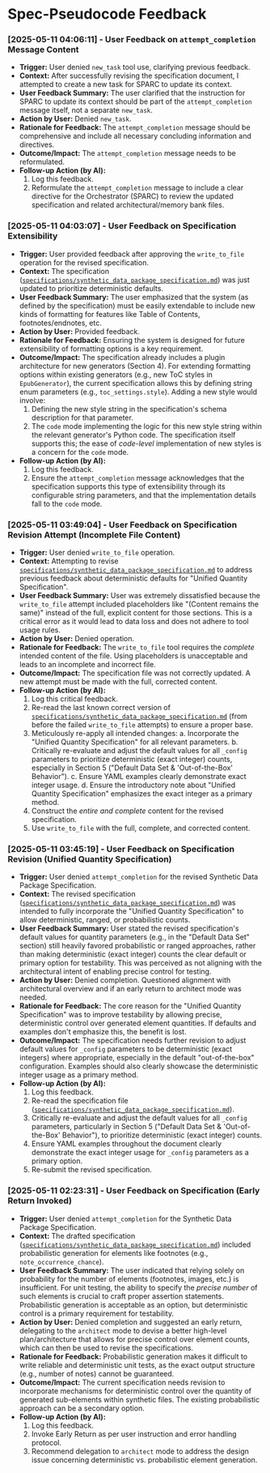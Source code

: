 # Spec-Pseudocode Feedback
### [2025-05-11 04:06:11] - User Feedback on `attempt_completion` Message Content
- **Trigger:** User denied `new_task` tool use, clarifying previous feedback.
- **Context:** After successfully revising the specification document, I attempted to create a new task for SPARC to update its context.
- **User Feedback Summary:** The user clarified that the instruction for SPARC to update its context should be part of the `attempt_completion` message itself, not a separate `new_task`.
- **Action by User:** Denied `new_task`.
- **Rationale for Feedback:** The `attempt_completion` message should be comprehensive and include all necessary concluding information and directives.
- **Outcome/Impact:** The `attempt_completion` message needs to be reformulated.
- **Follow-up Action (by AI):**
    1. Log this feedback.
    2. Reformulate the `attempt_completion` message to include a clear directive for the Orchestrator (SPARC) to review the updated specification and related architectural/memory bank files.
### [2025-05-11 04:03:07] - User Feedback on Specification Extensibility
- **Trigger:** User provided feedback after approving the `write_to_file` operation for the revised specification.
- **Context:** The specification ([`specifications/synthetic_data_package_specification.md`](specifications/synthetic_data_package_specification.md)) was just updated to prioritize deterministic defaults.
- **User Feedback Summary:** The user emphasized that the system (as defined by the specification) must be easily extendable to include new kinds of formatting for features like Table of Contents, footnotes/endnotes, etc.
- **Action by User:** Provided feedback.
- **Rationale for Feedback:** Ensuring the system is designed for future extensibility of formatting options is a key requirement.
- **Outcome/Impact:** The specification already includes a plugin architecture for new generators (Section 4). For extending formatting options within existing generators (e.g., new ToC styles in `EpubGenerator`), the current specification allows this by defining string enum parameters (e.g., `toc_settings.style`). Adding a new style would involve:
    1. Defining the new style string in the specification's schema description for that parameter.
    2. The `code` mode implementing the logic for this new style string within the relevant generator's Python code.
    The specification itself supports this; the ease of *code-level* implementation of new styles is a concern for the `code` mode.
- **Follow-up Action (by AI):**
    1. Log this feedback.
    2. Ensure the `attempt_completion` message acknowledges that the specification supports this type of extensibility through its configurable string parameters, and that the implementation details fall to the `code` mode.
### [2025-05-11 03:49:04] - User Feedback on Specification Revision Attempt (Incomplete File Content)
- **Trigger:** User denied `write_to_file` operation.
- **Context:** Attempting to revise [`specifications/synthetic_data_package_specification.md`](specifications/synthetic_data_package_specification.md) to address previous feedback about deterministic defaults for "Unified Quantity Specification".
- **User Feedback Summary:** User was extremely dissatisfied because the `write_to_file` attempt included placeholders like "(Content remains the same)" instead of the full, explicit content for those sections. This is a critical error as it would lead to data loss and does not adhere to tool usage rules.
- **Action by User:** Denied operation.
- **Rationale for Feedback:** The `write_to_file` tool requires the *complete* intended content of the file. Using placeholders is unacceptable and leads to an incomplete and incorrect file.
- **Outcome/Impact:** The specification file was not correctly updated. A new attempt must be made with the full, corrected content.
- **Follow-up Action (by AI):**
    1. Log this critical feedback.
    2. Re-read the last known correct version of [`specifications/synthetic_data_package_specification.md`](specifications/synthetic_data_package_specification.md) (from before the failed `write_to_file` attempts) to ensure a proper base.
    3. Meticulously re-apply all intended changes:
        a. Incorporate the "Unified Quantity Specification" for all relevant parameters.
        b. Critically re-evaluate and adjust the default values for all `_config` parameters to prioritize deterministic (exact integer) counts, especially in Section 5 ("Default Data Set & 'Out-of-the-Box' Behavior").
        c. Ensure YAML examples clearly demonstrate exact integer usage.
        d. Ensure the introductory note about "Unified Quantity Specification" emphasizes the exact integer as a primary method.
    4. Construct the *entire and complete* content for the revised specification.
    5. Use `write_to_file` with the full, complete, and corrected content.
### [2025-05-11 03:45:19] - User Feedback on Specification Revision (Unified Quantity Specification)
- **Trigger:** User denied `attempt_completion` for the revised Synthetic Data Package Specification.
- **Context:** The revised specification ([`specifications/synthetic_data_package_specification.md`](specifications/synthetic_data_package_specification.md)) was intended to fully incorporate the "Unified Quantity Specification" to allow deterministic, ranged, or probabilistic counts.
- **User Feedback Summary:** User stated the revised specification's default values for quantity parameters (e.g., in the "Default Data Set" section) still heavily favored probabilistic or ranged approaches, rather than making deterministic (exact integer) counts the clear default or primary option for testability. This was perceived as not aligning with the architectural intent of enabling precise control for testing.
- **Action by User:** Denied completion. Questioned alignment with architectural overview and if an early return to architect mode was needed.
- **Rationale for Feedback:** The core reason for the "Unified Quantity Specification" was to improve testability by allowing precise, deterministic control over generated element quantities. If defaults and examples don't emphasize this, the benefit is lost.
- **Outcome/Impact:** The specification needs further revision to adjust default values for `_config` parameters to be deterministic (exact integers) where appropriate, especially in the default "out-of-the-box" configuration. Examples should also clearly showcase the deterministic integer usage as a primary method.
- **Follow-up Action (by AI):**
    1. Log this feedback.
    2. Re-read the specification file ([`specifications/synthetic_data_package_specification.md`](specifications/synthetic_data_package_specification.md)).
    3. Critically re-evaluate and adjust the default values for all `_config` parameters, particularly in Section 5 ("Default Data Set & 'Out-of-the-Box' Behavior"), to prioritize deterministic (exact integer) counts.
    4. Ensure YAML examples throughout the document clearly demonstrate the exact integer usage for `_config` parameters as a primary option.
    5. Re-submit the revised specification.
<!-- Entries below should be added reverse chronologically (newest first) -->
### [2025-05-11 02:23:31] - User Feedback on Specification (Early Return Invoked)
- **Trigger:** User denied `attempt_completion` for the Synthetic Data Package Specification.
- **Context:** The drafted specification ([`specifications/synthetic_data_package_specification.md`](specifications/synthetic_data_package_specification.md)) included probabilistic generation for elements like footnotes (e.g., `note_occurrence_chance`).
- **User Feedback Summary:** The user indicated that relying solely on probability for the number of elements (footnotes, images, etc.) is insufficient. For unit testing, the ability to specify the *precise number* of such elements is crucial to craft proper assertion statements. Probabilistic generation is acceptable as an option, but deterministic control is a primary requirement for testability.
- **Action by User:** Denied completion and suggested an early return, delegating to the `architect` mode to devise a better high-level plan/architecture that allows for precise control over element counts, which can then be used to revise the specifications.
- **Rationale for Feedback:** Probabilistic generation makes it difficult to write reliable and deterministic unit tests, as the exact output structure (e.g., number of notes) cannot be guaranteed.
- **Outcome/Impact:** The current specification needs revision to incorporate mechanisms for deterministic control over the quantity of generated sub-elements within synthetic files. The existing probabilistic approach can be a secondary option.
- **Follow-up Action (by AI):**
    1. Log this feedback.
    2. Invoke Early Return as per user instruction and error handling protocol.
    3. Recommend delegation to `architect` mode to address the design issue concerning deterministic vs. probabilistic element generation.